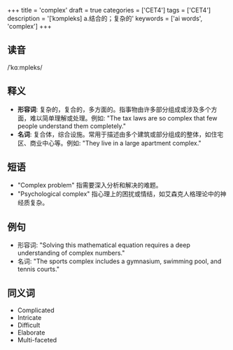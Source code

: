 +++
title = 'complex'
draft = true
categories = ['CET4']
tags = ['CET4']
description = '[ˈkɔmpleks] a.结合的；复杂的'
keywords = ['ai words', 'complex']
+++

## 读音
/ˈkɑːmpleks/

## 释义
- **形容词**: 复杂的，复合的，多方面的。指事物由许多部分组成或涉及多个方面，难以简单理解或处理。例如: "The tax laws are so complex that few people understand them completely."
- **名词**: 复合体，综合设施。常用于描述由多个建筑或部分组成的整体，如住宅区、商业中心等。例如: "They live in a large apartment complex."

## 短语
- "Complex problem" 指需要深入分析和解决的难题。
- "Psychological complex" 指心理上的困扰或情结，如艾森克人格理论中的神经质复杂。

## 例句
- 形容词: "Solving this mathematical equation requires a deep understanding of complex numbers."
- 名词: "The sports complex includes a gymnasium, swimming pool, and tennis courts."

## 同义词
- Complicated
- Intricate
- Difficult
- Elaborate
- Multi-faceted
